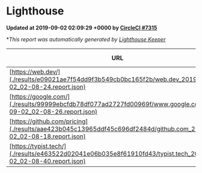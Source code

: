 
# Lighthouse

**Updated at 2019-09-02 02:09:29 +0000 by [CircleCI #7315](https://circleci.com/gh/ItinerisLtd/lighthouse-keeper-example/7315)**

**This report was automatically generated by [Lighthouse Keeper](https://github.com/itinerisltd/lighthouse-keeper)*

| URL | Performance | Accessibility | Best Practices | SEO | PWA | Updated At |
| --- | --- | --- | --- | --- | --- | --- |
| [https://web.dev/](./results/e09021ae7f54dd9f3b549cb0bc165f2b/web.dev_2019-09-02_02-08-24.report.json) | 0.88 | 0.9 | 1 | 0.97 | 1 | 2019-09-02T02:08:24.963Z |
| [https://google.com/](./results/99999ebcfdb78df077ad2727fd00969f/www.google.com_2019-09-02_02-08-26.report.json) | 0.93 | 0.86 | 0.93 | 0.83 | 0.56 | 2019-09-02T02:08:26.830Z |
| [https://github.com/pricing](./results/aae423b045c13965ddf45c696df2484d/github.com_2019-09-02_02-08-18.report.json) | 0.76 | 0.93 | 0.93 | 0.92 | 0.56 | 2019-09-02T02:08:18.926Z |
| [https://typist.tech/](./results/e463522d02041e06b035e8f61910fd43/typist.tech_2019-09-02_02-08-40.report.json) |  |  |  |  |  | 2019-09-02T02:08:40.736Z |
